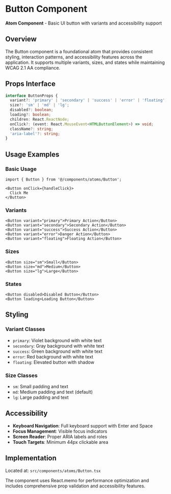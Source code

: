 # Button Component

**Atom Component** - Basic UI button with variants and accessibility support

## Overview

The Button component is a foundational atom that provides consistent styling, interaction patterns, and accessibility features across the application. It supports multiple variants, sizes, and states while maintaining WCAG 2.1 AA compliance.

## Props Interface

```typescript
interface ButtonProps {
  variant?: 'primary' | 'secondary' | 'success' | 'error' | 'floating';
  size?: 'sm' | 'md' | 'lg';
  disabled?: boolean;
  loading?: boolean;
  children: React.ReactNode;
  onClick?: (event: React.MouseEvent<HTMLButtonElement>) => void;
  className?: string;
  'aria-label'?: string;
}
```

## Usage Examples

### Basic Usage
```tsx
import { Button } from '@/components/atoms/Button';

<Button onClick={handleClick}>
  Click Me
</Button>
```

### Variants
```tsx
<Button variant="primary">Primary Action</Button>
<Button variant="secondary">Secondary Action</Button>
<Button variant="success">Success Action</Button>
<Button variant="error">Danger Action</Button>
<Button variant="floating">Floating Action</Button>
```

### Sizes
```tsx
<Button size="sm">Small</Button>
<Button size="md">Medium</Button>
<Button size="lg">Large</Button>
```

### States
```tsx
<Button disabled>Disabled Button</Button>
<Button loading>Loading Button</Button>
```

## Styling

### Variant Classes
- `primary`: Violet background with white text
- `secondary`: Gray background with white text  
- `success`: Green background with white text
- `error`: Red background with white text
- `floating`: Elevated button with shadow

### Size Classes
- `sm`: Small padding and text
- `md`: Medium padding and text (default)
- `lg`: Large padding and text

## Accessibility

- **Keyboard Navigation**: Full keyboard support with Enter and Space
- **Focus Management**: Visible focus indicators
- **Screen Reader**: Proper ARIA labels and roles
- **Touch Targets**: Minimum 44px clickable area

## Implementation

Located at: `src/components/atoms/Button.tsx`

The component uses React.memo for performance optimization and includes comprehensive prop validation and accessibility features.
